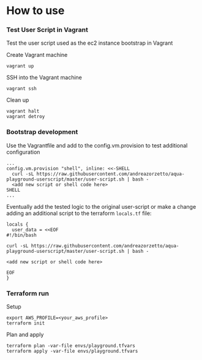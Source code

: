 # How to use

### Test User Script in Vagrant
Test the user script used as the ec2 instance bootstrap in Vagrant


Create Vagrant machine
```
vagrant up
```

SSH into the Vagrant machine
```
vagrant ssh
```

Clean up
```
vagrant halt
vagrant detroy
```

### Bootstrap development

Use the Vagrantfile and add to the config.vm.provision to test additional configuration
```
...
config.vm.provision "shell", inline: <<-SHELL
  curl -sL https://raw.githubusercontent.com/andreazorzetto/aqua-playground-userscript/master/user-script.sh | bash -
  <add new script or shell code here>
SHELL
...
```

Eventually add the tested logic to the original user-script or make a change adding an additional script to the terraform `locals.tf` file:
```
locals {
  user_data = <<EOF
#!/bin/bash

curl -sL https://raw.githubusercontent.com/andreazorzetto/aqua-playground-userscript/master/user-script.sh | bash -

<add new script or shell code here>

EOF
}
```

### Terraform run

Setup
```
export AWS_PROFILE=<your_aws_profile>
terraform init
```

Plan and apply
```
terraform plan -var-file envs/playground.tfvars
terraform apply -var-file envs/playground.tfvars
```